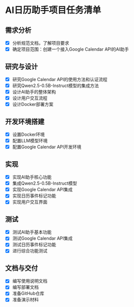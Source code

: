# AI日历助手项目任务清单

## 需求分析
- [x] 分析规范文档，了解项目要求
- [x] 确定项目范围：创建一个接入Google Calendar API的AI助手

## 研究与设计
- [x] 研究Google Calendar API的使用方法和认证流程
- [x] 研究Qwen2.5-0.5B-Instruct模型的集成方法
- [x] 设计AI助手的整体架构
- [x] 设计用户交互流程
- [x] 设计Docker部署方案

## 开发环境搭建
- [x] 设置Docker环境
- [x] 配置LLM模型环境
- [x] 配置Google Calendar API开发环境

## 实现
- [x] 实现AI助手核心功能
- [x] 集成Qwen2.5-0.5B-Instruct模型
- [x] 实现Google Calendar API集成
- [x] 实现日历事件标记功能
- [x] 实现用户交互界面

## 测试
- [x] 测试AI助手基本功能
- [x] 测试Google Calendar API集成
- [x] 测试日历事件标记功能
- [x] 进行综合功能测试

## 文档与交付
- [x] 编写使用说明文档
- [x] 编写部署文档
- [x] 准备GitHub仓库
- [x] 准备演示材料
